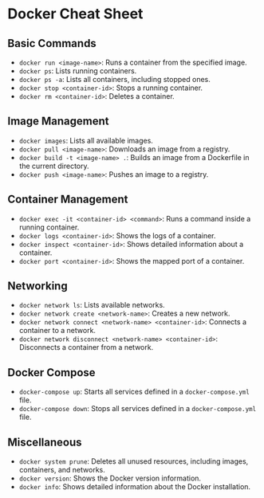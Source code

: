 # Docker Cheat Sheet

## Basic Commands

- `docker run <image-name>`: Runs a container from the specified image.
- `docker ps`: Lists running containers.
- `docker ps -a`: Lists all containers, including stopped ones.
- `docker stop <container-id>`: Stops a running container.
- `docker rm <container-id>`: Deletes a container.

## Image Management

- `docker images`: Lists all available images.
- `docker pull <image-name>`: Downloads an image from a registry.
- `docker build -t <image-name> .`: Builds an image from a Dockerfile in the current directory.
- `docker push <image-name>`: Pushes an image to a registry.

## Container Management

- `docker exec -it <container-id> <command>`: Runs a command inside a running container.
- `docker logs <container-id>`: Shows the logs of a container.
- `docker inspect <container-id>`: Shows detailed information about a container.
- `docker port <container-id>`: Shows the mapped port of a container.

## Networking

- `docker network ls`: Lists available networks.
- `docker network create <network-name>`: Creates a new network.
- `docker network connect <network-name> <container-id>`: Connects a container to a network.
- `docker network disconnect <network-name> <container-id>`: Disconnects a container from a network.

## Docker Compose

- `docker-compose up`: Starts all services defined in a `docker-compose.yml` file.
- `docker-compose down`: Stops all services defined in a `docker-compose.yml` file.

## Miscellaneous

- `docker system prune`: Deletes all unused resources, including images, containers, and networks.
- `docker version`: Shows the Docker version information.
- `docker info`: Shows detailed information about the Docker installation.

